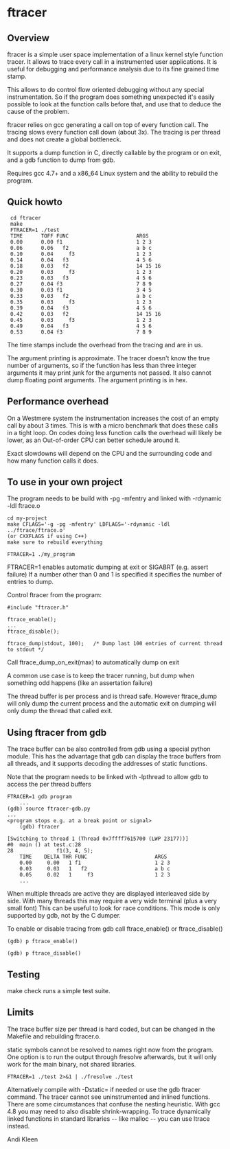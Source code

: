 # ftracer

## Overview

ftracer is a simple user space implementation of a linux kernel style function tracer.
It allows to trace every call in a instrumented user applications. It is useful
for debugging and performance analysis due to its fine grained time stamp.

This allows to do control flow oriented debugging without any special
instrumentation. So if the program does something unexpected it's easily
possible to look at the function calls before that, and use that to
deduce the cause of the problem.

ftracer relies on gcc generating a call on top of every function call.
The tracing slows every function call down (about 3x).
The tracing is per thread and does not create a global bottleneck.

It supports a dump function in C, directly callable by the program
or on exit, and a gdb function to dump from gdb.

Requires gcc 4.7+ and a x86_64 Linux system and the ability to rebuild the program.

## Quick howto

     cd ftracer
     make
     FTRACER=1 ./test
     TIME      TOFF FUNC                      ARGS
     0.00      0.00 f1                        1 2 3
     0.06      0.06   f2                      a b c
     0.10      0.04     f3                    1 2 3
     0.14      0.04   f3                      4 5 6
     0.18      0.03   f2                      14 15 16
     0.20      0.03     f3                    1 2 3
     0.23      0.03   f3                      4 5 6
     0.27      0.04 f3                        7 8 9
     0.30      0.03 f1                        3 4 5
     0.33      0.03   f2                      a b c
     0.35      0.03     f3                    1 2 3
     0.39      0.04   f3                      4 5 6
     0.42      0.03   f2                      14 15 16
     0.45      0.03     f3                    1 2 3
     0.49      0.04   f3                      4 5 6
     0.53      0.04 f3                        7 8 9

The time stamps include the overhead from the tracing and are in us.

The argument printing is approximate. The tracer doesn't know
the true number of arguments, so if the function has less than three
integer arguments it may print junk for the arguments not passed.
It also cannot dump floating point arguments. The argument printing
is in hex.

## Performance overhead

On a Westmere system the instrumentation increases the cost of an empty call by
about 3 times. This is with a micro benchmark that does these calls in a tight
loop. On codes doing less function calls the overhead will likely be lower,
as an Out-of-order CPU can better schedule around it.

Exact slowdowns will depend on the CPU and the surrounding code and how many
function calls it does.

## To use in your own project

The program needs to be build with -pg -mfentry and linked with -rdynamic -ldl ftrace.o

	cd my-project
	make CFLAGS='-g -pg -mfentry' LDFLAGS='-rdynamic -ldl ../ftrace/ftrace.o'
	(or CXXFLAGS if using C++)
	make sure to rebuild everything

	FTRACER=1 ./my_program

FTRACER=1 enables automatic dumping at exit or SIGABRT (e.g. assert failure)
If a number other than 0 and 1 is specified it specifies the number of entries to dump.

Control ftracer from the program:

	#include "ftracer.h"

	ftrace_enable();
	...
	ftrace_disable();

	ftrace_dump(stdout, 100);	/* Dump last 100 entries of current thread to stdout */

Call ftrace_dump_on_exit(max) to automatically dump on exit

A common use case is to keep the tracer running, but dump when
something odd happens (like an assertation failure)

The thread buffer is per process and is thread safe. However
ftrace_dump will only dump the current process and the automatic exit
on dumping will only dump the thread that called exit.

## Using ftracer from gdb

The trace buffer can be also controlled from gdb using a special python module.
This has the advantage that gdb can display the trace buffers from all threads,
and it supports decoding the addresses of static functions.

Note that the program needs to be linked with -lpthread to allow gdb to access
the per thread buffers

	FTRACER=1 gdb program
        ...
	(gdb) source ftracer-gdb.py	
	...
	<program stops e.g. at a break point or signal>
        (gdb) ftracer

	[Switching to thread 1 (Thread 0x7ffff7615700 (LWP 23177))]
	#0  main () at test.c:28
	28              f1(3, 4, 5);
        TIME    DELTA THR FUNC                      ARGS
        0.00     0.00   1 f1                        1 2 3
        0.03     0.03   1   f2                      a b c
        0.05     0.02   1     f3                    1 2 3
        ...

When multiple threads are active they are displayed interleaved side by side.
With many threads this may require a very wide terminal (plus a very small font)
This can be useful to look for race conditions. This mode is only supported
by gdb, not by the C dumper.

To enable or disable tracing from gdb call ftrace_enable() or ftrace_disable()

	(gdb) p ftrace_enable()

	(gdb) p ftrace_disable()

## Testing

make check runs a simple test suite.

## Limits

The trace buffer size per thread is hard coded, but can be changed
in the Makefile and rebuilding ftracer.o.

static symbols cannot be resolved to names right now from the program.
One option is to run the output through fresolve afterwards, but
it will only work for the main binary, not shared libraries.

	FTRACER=1 ./test 2>&1 | ./fresolve ./test

Alternatively compile with -Dstatic= if needed or use the gdb ftracer command.
The tracer cannot see uninstrumented and inlined functions.
There are some circumstances that confuse the nesting heuristic.
With gcc 4.8 you may need to also disable shrink-wrapping.
To trace dynamically linked functions in standard libraries -- like
malloc -- you can use ltrace instead.

Andi Kleen
